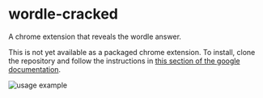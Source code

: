 # wordle-cracked
A chrome extension that reveals the wordle answer. 

This is not yet available as a packaged chrome extension. To install, clone the repository and follow the instructions in [this section of the google documentation](https://developer.chrome.com/docs/extensions/mv3/getstarted/#unpacked).

![usage example](./wordle-cracked-example.gif)
